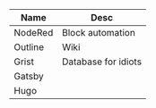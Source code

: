 | Name    | Desc                |
|---------|---------------------|
| NodeRed | Block automation    |
| Outline | Wiki                |
| Grist   | Database for idiots |
| Gatsby  |                     |
| Hugo    |                     |
